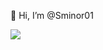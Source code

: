👋 Hi, I’m @Sminor01

<img src = "https://www.codewars.com/users/Sminor01/badges/large">
<i class="devicon-javascript-plain colored">
  <link rel="stylesheet" type='text/css' href="https://cdn.jsdelivr.net/gh/devicons/devicon@latest/devicon.min.css" />
</i>

